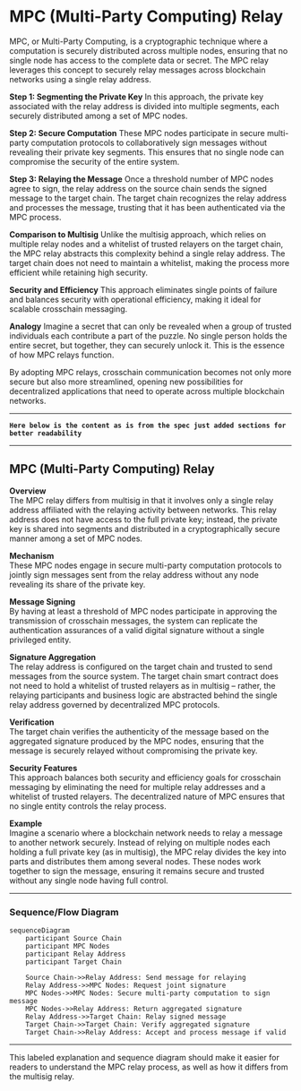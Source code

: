 # MPC (Multi-Party Computing) Relay

MPC, or Multi-Party Computing, is a cryptographic technique where a computation is securely distributed across multiple nodes, ensuring that no single node has access to the complete data or secret. The MPC relay leverages this concept to securely relay messages across blockchain networks using a single relay address.

**Step 1: Segmenting the Private Key**
In this approach, the private key associated with the relay address is divided into multiple segments, each securely distributed among a set of MPC nodes.

**Step 2: Secure Computation**
These MPC nodes participate in secure multi-party computation protocols to collaboratively sign messages without revealing their private key segments. This ensures that no single node can compromise the security of the entire system.

**Step 3: Relaying the Message**
Once a threshold number of MPC nodes agree to sign, the relay address on the source chain sends the signed message to the target chain. The target chain recognizes the relay address and processes the message, trusting that it has been authenticated via the MPC process.

**Comparison to Multisig**
Unlike the multisig approach, which relies on multiple relay nodes and a whitelist of trusted relayers on the target chain, the MPC relay abstracts this complexity behind a single relay address. The target chain does not need to maintain a whitelist, making the process more efficient while retaining high security.

**Security and Efficiency**
This approach eliminates single points of failure and balances security with operational efficiency, making it ideal for scalable crosschain messaging.

**Analogy**
Imagine a secret that can only be revealed when a group of trusted individuals each contribute a part of the puzzle. No single person holds the entire secret, but together, they can securely unlock it. This is the essence of how MPC relays function.

By adopting MPC relays, crosschain communication becomes not only more secure but also more streamlined, opening new possibilities for decentralized applications that need to operate across multiple blockchain networks.

---

**`Here below is the content as is from the spec just added sections for better readability`**

---

## **MPC (Multi-Party Computing) Relay**

**Overview**  
The MPC relay differs from multisig in that it involves only a single relay address affiliated with the relaying activity between networks. This relay address does not have access to the full private key; instead, the private key is shared into segments and distributed in a cryptographically secure manner among a set of MPC nodes.

**Mechanism**  
These MPC nodes engage in secure multi-party computation protocols to jointly sign messages sent from the relay address without any node revealing its share of the private key.

**Message Signing**  
By having at least a threshold of MPC nodes participate in approving the transmission of crosschain messages, the system can replicate the authentication assurances of a valid digital signature without a single privileged entity.

**Signature Aggregation**  
The relay address is configured on the target chain and trusted to send messages from the source system. The target chain smart contract does not need to hold a whitelist of trusted relayers as in multisig – rather, the relaying participants and business logic are abstracted behind the single relay address governed by decentralized MPC protocols.

**Verification**  
The target chain verifies the authenticity of the message based on the aggregated signature produced by the MPC nodes, ensuring that the message is securely relayed without compromising the private key.

**Security Features**  
This approach balances both security and efficiency goals for crosschain messaging by eliminating the need for multiple relay addresses and a whitelist of trusted relayers. The decentralized nature of MPC ensures that no single entity controls the relay process.

**Example**  
Imagine a scenario where a blockchain network needs to relay a message to another network securely. Instead of relying on multiple nodes each holding a full private key (as in multisig), the MPC relay divides the key into parts and distributes them among several nodes. These nodes work together to sign the message, ensuring it remains secure and trusted without any single node having full control.

---

### **Sequence/Flow Diagram**

```mermaid
sequenceDiagram
    participant Source Chain
    participant MPC Nodes
    participant Relay Address
    participant Target Chain

    Source Chain->>Relay Address: Send message for relaying
    Relay Address->>MPC Nodes: Request joint signature
    MPC Nodes->>MPC Nodes: Secure multi-party computation to sign message
    MPC Nodes->>Relay Address: Return aggregated signature
    Relay Address->>Target Chain: Relay signed message
    Target Chain->>Target Chain: Verify aggregated signature
    Target Chain->>Relay Address: Accept and process message if valid
```

---

This labeled explanation and sequence diagram should make it easier for readers to understand the MPC relay process, as well as how it differs from the multisig relay.
